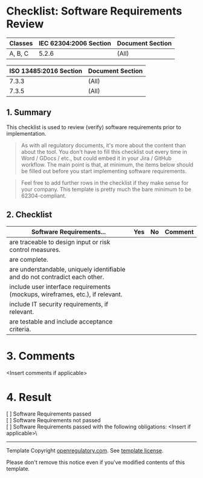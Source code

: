 # Checklist: Software Requirements Review

| Classes | IEC 62304:2006 Section | Document Section |
|---------|------------------------|------------------|
| A, B, C | 5.2.6                  | (All)            |

| ISO 13485:2016 Section | Document Section |
|------------------------|------------------|
| 7.3.3                  | (All)            |
| 7.3.5                  | (All)            |

## 1. Summary

This checklist is used to review (verify) software requirements prior to implementation.

> As with all regulatory documents, it's more about the content than about the tool. You don't have to fill
> this checklist out every time in Word / GDocs / etc., but could embed it in your Jira / GitHub workflow. The
> main point is that, at minimum, the items below should be filled out before you start implementing software
> requirements.

> Feel free to add further rows in the checklist if they make sense for your company. This template is pretty
> much the bare minimum to be 62304-compliant.

## 2. Checklist

| Software Requirements...                                                      | Yes | No | Comment |
|-------------------------------------------------------------------------------|-----|----|---------|
| are traceable to design input or risk control measures.                       |     |    |         |
| are complete.                                                                 |     |    |         |
| are understandable, uniquely identifiable and do not contradict each other.   |     |    |         |
| include user interface requirements (mockups, wireframes, etc.), if relevant. |     |    |         |
| include IT security requirements, if relevant.                                |     |    |         |
| are testable and include acceptance criteria.                                 |     |    |         |

# 3. Comments

\<Insert comments if applicable\>

# 4. Result

[ ] Software Requirements passed\
[ ] Software Requirements not passed\
[ ] Software Requirements passed with the following obligations: \<Insert if applicable\>\

---

Template Copyright [openregulatory.com](https://openregulatory.com). See [template
license](https://openregulatory.com/template-license).

Please don't remove this notice even if you've modified contents of this template.

